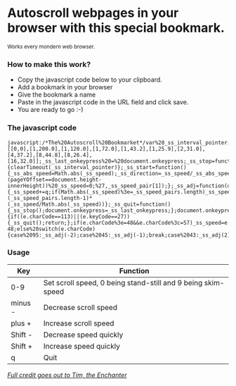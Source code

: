 
# Autoscroll webpages in your browser with this special bookmark.

<p><small>Works every mondern web browser.</small></p>

### How to make this work?

* Copy the javascript code below to your clipboard. 
* Add a bookmark in your browser
* Give the bookmark a name
* Paste in the javascript code in the URL field and click save.
* You are ready to go :-) 

### The javascript code

```
javascript:/*The%20Autoscroll%20Bookmarket*/var%20_ss_interval_pointer;_ss_speed=1;_ss_speed_pairs=[[0,0],[1,200.0],[1,120.0],[1,72.0],[1,43.2],[1,25.9],[2,31.0],[4,37.2],[8,44.8],[8,26.4],[16,32.0]];_ss_last_onkeypress%20=%20document.onkeypress;_ss_stop=function(){clearTimeout(_ss_interval_pointer)};_ss_start=function(){_ss_abs_speed=Math.abs(_ss_speed);_ss_direction=_ss_speed/_ss_abs_speed;_ss_speed_pair=_ss_speed_pairs[_ss_abs_speed];_ss_interval_pointer=setInterval(%27scrollBy(0,%27+_ss_direction*_ss_speed_pair[0]+%27);%20if((pageYOffset%3c=1)||(pageYOffset==document.height-innerHeight))%20_ss_speed=0;%27,_ss_speed_pair[1]);};_ss_adj=function(q){_ss_speed+=q;if(Math.abs(_ss_speed)%3e=_ss_speed_pairs.length)_ss_speed=(_ss_speed_pairs.length-1)*(_ss_speed/Math.abs(_ss_speed))};_ss_quit=function(){_ss_stop();document.onkeypress=_ss_last_onkeypress;};document.onkeypress=function(e){if((e.charCode==113)||(e.keyCode==27)){_ss_quit();return;};if(e.charCode%3e=48&&e.charCode%3c=57)_ss_speed=e.charCode-48;else%20switch(e.charCode){case%2095:_ss_adj(-2);case%2045:_ss_adj(-1);break;case%2043:_ss_adj(2);case%2061:_ss_adj(1);break;};_ss_stop();_ss_start();};_ss_stop();_ss_start();"

```



### Usage



Key | Function
------------ | -------------
0-9 | Set scroll speed, 0 being stand-still and 9 being skim-speed
minus -  | Decrease scroll speed
plus +   | Increase scroll speed
Shift - | Decrease speed quickly 
Shift + | Increase speed quickly
q   | Quit



 
 
 
 
 
 *<h8>[Full credit goes out to Tim, the Enchanter](http://tim.theenchanter.com/2008/08/autoscroll-in-safari-firefox.html)</h8>*
